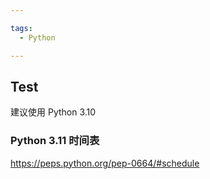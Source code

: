 ```yaml
---

tags:
  - Python

---
```


## Test

建议使用 Python 3.10

### Python 3.11 时间表

https://peps.python.org/pep-0664/#schedule
